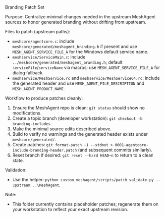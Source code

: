 Branding Patch Set

Purpose: Centralize minimal changes needed in the upstream MeshAgent sources to honor generated branding without drifting from upstream.

Files to patch (upstream paths):
- `meshcore/agentcore.c`: include `meshcore/generated/meshagent_branding.h` if present and use `MESH_AGENT_SERVICE_FILE_A` for the Windows default service name.
- `meshservice/ServiceMain.c`: include `../meshcore/generated/meshagent_branding.h`; default `serviceFile`/`serviceName` via macros; use `MESH_AGENT_SERVICE_FILE_A` for dialog fallback.
- `meshservice/MeshService.rc` and `meshservice/MeshService64.rc`: include the generated header and use `MESH_AGENT_FILE_DESCRIPTION` and `MESH_AGENT_PRODUCT_NAME`.

Workflow to produce patches cleanly:
1. Ensure the MeshAgent repo is clean: `git status` should show no modifications.
2. Create a topic branch (developer workstation): `git checkout -b branding-includes`.
3. Make the minimal source edits described above.
4. Build to verify no warnings and the generated header exists under `meshcore/generated/`.
5. Create patches: `git format-patch -1 --stdout > 0001-agentcore-include-branding-header.patch` (and subsequent commits similarly).
6. Reset branch if desired: `git reset --hard HEAD~n` to return to a clean state.

Validation:
- Use the helper: `python custom_meshagent/scripts/patch_validate.py --upstream ..\MeshAgent`.

Note:
- This folder currently contains placeholder patches; regenerate them on your workstation to reflect your exact upstream revision.

